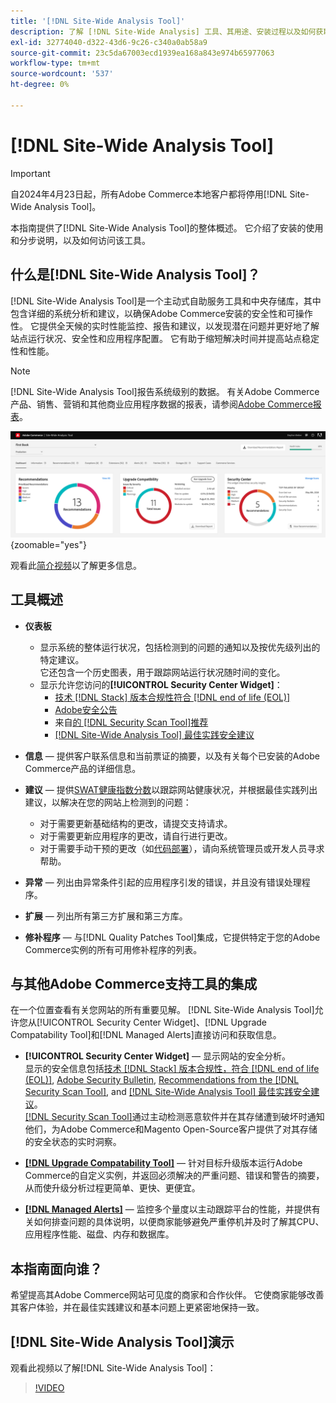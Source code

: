 ```yaml
---
title: '[!DNL Site-Wide Analysis Tool]'
description: 了解 [!DNL Site-Wide Analysis] 工具、其用途、安装过程以及如何获取访问权限
exl-id: 32774040-d322-43d6-9c26-c340a0ab58a9
source-git-commit: 23c5da67003ecd1939ea168a843e974b65977063
workflow-type: tm+mt
source-wordcount: '537'
ht-degree: 0%

---
```


# [!DNL Site-Wide Analysis Tool]

>[!IMPORTANT]
>
>自2024年4月23日起，所有Adobe Commerce本地客户都将停用[!DNL Site-Wide Analysis Tool]。

本指南提供了[!DNL Site-Wide Analysis Tool]的整体概述。 它介绍了安装的使用和分步说明，以及如何访问该工具。

## 什么是[!DNL Site-Wide Analysis Tool]？

[!DNL Site-Wide Analysis Tool]是一个主动式自助服务工具和中央存储库，其中包含详细的系统分析和建议，以确保Adobe Commerce安装的安全性和可操作性。 它提供全天候的实时性能监控、报告和建议，以发现潜在问题并更好地了解站点运行状况、安全性和应用程序配置。 它有助于缩短解决时间并提高站点稳定性和性能。

>[!NOTE]
>
>[!DNL Site-Wide Analysis Tool]报告系统级别的数据。 有关Adobe Commerce产品、销售、营销和其他商业应用程序数据的报表，请参阅[Adobe Commerce报表](https://experienceleague.adobe.com/zh-hans/docs/commerce-admin/start/reporting/reports-menu)。

![站点范围分析工具仪表板](../../assets/tools/swat-dashboard.png){zoomable="yes"}

观看此[简介视频](https://www.youtube.com/watch?v=KW2R8ki_RG4)以了解更多信息。

## 工具概述

- **仪表板**
   - 显示系统的整体运行状况，包括检测到的问题的通知以及按优先级列出的特定建议。<br>
它还包含一个历史图表，用于跟踪网站运行状况随时间的变化。
   - 显示允许您访问的&#x200B;**[!UICONTROL Security Center Widget]**：
      - [技术 [!DNL Stack] 版本合规性符合 [!DNL end of life (EOL)]](https://experienceleague.adobe.com/docs/commerce-operations/installation-guide/system-requirements.html?lang=zh-Hans)
      - [Adobe安全公告](https://helpx.adobe.com/cn/security/security-bulletin.html)
      - 来自[的 [!DNL Security Scan Tool]推荐](https://experienceleague.adobe.com/docs/commerce-admin/systems/security/security-scan.html?lang=zh-Hans)
      - [[!DNL Site-Wide Analysis Tool] 最佳实践安全建议](https://experienceleague.adobe.com/docs/commerce-operations/tools/site-wide-analysis-tool/recommendations.html?lang=zh-Hans)

- **信息** — 提供客户联系信息和当前票证的摘要，以及有关每个已安装的Adobe Commerce产品的详细信息。

- **建议** — 提供[SWAT健康指数分数](#swat-health-index.md)以跟踪网站健康状况，并根据最佳实践列出建议，以解决在您的网站上检测到的问题：
   - 对于需要更新基础结构的更改，请提交支持请求。
   - 对于需要更新应用程序的更改，请自行进行更改。
   - 对于需要手动干预的更改（如[代码部署](https://experienceleague.adobe.com/docs/commerce-cloud-service/user-guide/architecture/pro-develop-deploy-workflow.html?lang=zh-Hans#deployment-workflow)），请向系统管理员或开发人员寻求帮助。

- **异常** — 列出由异常条件引起的应用程序引发的错误，并且没有错误处理程序。

- **扩展** — 列出所有第三方扩展和第三方库。

- **修补程序** — 与[!DNL Quality Patches Tool]集成，它提供特定于您的Adobe Commerce实例的所有可用修补程序的列表。

## 与其他Adobe Commerce支持工具的集成

在一个位置查看有关您网站的所有重要见解。 [!DNL Site-Wide Analysis Tool]允许您从[!UICONTROL Security Center Widget]、[!DNL Upgrade Compatability Tool]和[!DNL Managed Alerts]直接访问和获取信息。

- **[!UICONTROL Security Center Widget]** — 显示网站的安全分析。<br>
显示的安全信息包括[技术 [!DNL Stack] 版本合规性，符合 [!DNL end of life (EOL)]](https://experienceleague.adobe.com/docs/commerce-operations/installation-guide/system-requirements.html?lang=zh-Hans), [Adobe Security Bulletin](https://helpx.adobe.com/cn/security/security-bulletin.html), [Recommendations from the [!DNL Security Scan Tool]](https://experienceleague.adobe.com/docs/commerce-admin/systems/security/security-scan.html?lang=zh-Hans), and [[!DNL Site-Wide Analysis Tool] 最佳实践安全建议](https://experienceleague.adobe.com/docs/commerce-operations/tools/site-wide-analysis-tool/recommendations.html?lang=zh-Hans)。<br>
[[!DNL Security Scan Tool]](https://experienceleague.adobe.com/docs/commerce-admin/systems/security/security-scan.html?lang=zh-Hans)通过主动检测恶意软件并在其存储遭到破坏时通知他们，为Adobe Commerce和Magento Open-Source客户提供了对其存储的安全状态的实时洞察。

- [**[!DNL Upgrade Compatability Tool]**](../../upgrade/upgrade-compatibility-tool/overview.md) — 针对目标升级版本运行Adobe Commerce的自定义实例，并返回必须解决的严重问题、错误和警告的摘要，从而使升级分析过程更简单、更快、更便宜。

- [**[!DNL Managed Alerts]**](https://support.magento.com/hc/en-us/sections/360010758472-Managed-alerts-for-Adobe-Commerce) — 监控多个量度以主动跟踪平台的性能，并提供有关如何排查问题的具体说明，以便商家能够避免严重停机并及时了解其CPU、应用程序性能、磁盘、内存和数据库。

## 本指南面向谁？

希望提高其Adobe Commerce网站可见度的商家和合作伙伴。 它使商家能够改善其客户体验，并在最佳实践建议和基本问题上更紧密地保持一致。

## [!DNL Site-Wide Analysis Tool]演示

观看此视频以了解[!DNL Site-Wide Analysis Tool]：

>[!VIDEO](https://video.tv.adobe.com/v/344001?quality=12)
